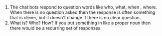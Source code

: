  1. The chat bots respond to question words like who, what, when , where. When there is no question asked then the response is often something that is clever, but it doesn't change if there is no clear question.
 2. What is? Who? How? If you put something in like a proper noun then there would be a recurring set of responses.
	 
